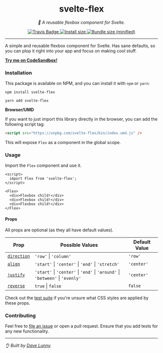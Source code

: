 <div align="center" margin="0 auto 20px">
  <h1>svelte-flex</h1>
  <p style="font-style: italic;">💪 A reusable flexbox component for Svelte.</p>
  <div>
    <a href='https://travis-ci.com/github/himynameisdave/svelte-flex'>
        <img src="https://api.travis-ci.org/himynameisdave/svelte-flex.svg?branch=master" alt="Travis Badge" />
    </a>
    <a href="https://packagephobia.now.sh/result?p=svelte-flex">
        <img src="https://packagephobia.now.sh/badge?p=svelte-flex" alt="Install size" />
    </a>
    <a href="https://bundlephobia.com/result?p=svelte-flex">
        <img src="https://img.shields.io/bundlephobia/min/svelte-flex.svg" alt="Bundle size (minified)" />
    </a>
  </div>
</div>

---

A simple and reusable flexbox component for Svelte. Has sane defaults, so you can plop it right into your app and focus on making cool stuff.

[**Try me on CodeSandbox!**](https://codesandbox.io/s/svelte-flex-5s45y)

### Installation

This package is available on NPM, and you can install it with `npm` or `yarn`:

```
npm install svelte-flex

yarn add svelte-flex
```

**Browser/UMD**

If you want to just import this library directly in the browser, you can add the following script tag:

```html
<script src="https://unpkg.com/svelte-flex/bin/index.umd.js" />
```

This will expose `Flex` as a component in the global scope.

### Usage

Import the `Flex` component and use it.

```svelte
<script>
  import Flex from 'svelte-flex';
</script>

<Flex>
  <div>Flexbox child!</div>
  <div>Flexbox child!</div>
  <div>Flexbox child!</div>
</Flex>
```

#### Props

All props are optional (as they all have default values).

**Prop** | **Possible Values** | **Default Value**
---|---|---
[`direction`](https://developer.mozilla.org/en-US/docs/Web/CSS/flex-direction) | `'row'` \| `'column'` | `'row'`
[`align`](https://developer.mozilla.org/en-US/docs/Web/CSS/align-items) | `'start'` \| `'center'` \| `'end'` \| `'stretch'` | `'center'`
[`justify`](https://developer.mozilla.org/en-US/docs/Web/CSS/justify-content) | `'start'` \| `'center'` \| `'end'` \| `'around'` \| `'between'` \| `'evenly'`  | `'center'`
[`reverse`](https://developer.mozilla.org/en-US/docs/Web/CSS/flex-direction#Result) | `true` \| `false` | `false`

Check out the [test suite](https://github.com/himynameisdave/svelte-flex/blob/026926b4a41234a26607e05a619e2ee9acbf2ebd/src/__tests__/Flex.spec.js#L11) if you're unsure what CSS styles are applied by these props.

### Contributing

Feel free to [file an issue](https://github.com/himynameisdave/svelte-flex/issues/new) or open a pull request. Ensure that you add tests for any new functionality.

---

_👌 Built by [Dave Lunny](http://himynameisdave.com)._
